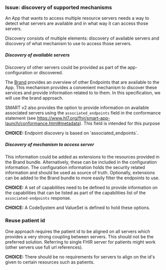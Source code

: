 ### Issue: discovery of supported mechanisms

An App that wants to access multiple resource servers needs a way to detect what servers are available and in what way it can access those servers.

Discovery consists of multiple elements: discovery of available servers and discovery of what mechanism to use to access those servers. 

##### Discovery of available servers

Discovery of other servers could be provided as part of the app-configuration or discovered. 

The [Brand](https://www.hl7.org/fhir/smart-app-launch/brands.html) provides an overview of other Endpoints that are available to the App. This mechanism provides a convenient mechanism to discover these services and provide information related to to them. In this specification, we will use the brand approach.

SMART v2 also provides the option to provide information on available associated servers using the `associated_endpoints` field in the conformance statement (see https://www.hl7.org/fhir/smart-app-launch/conformance.html#metadata). This field is intended for this purpose

**CHOICE:** Endpoint discovery is based on 'associated_endpoints`.

##### Discovery of mechanism to access server

This information could be added as extensions to the resources provided in the Brand bundle. Alternatively, these can be included in the configuration information. The configuration information holds the security related information and should be used as source of truth. Optionally, extensions can be added to the Brand bundle to more easily filter the endpoints to use.

**CHOICE:** A set of capabilities need to be defined to provide information on the capabilities that can be listed as part of the capabilities list of the `associated-endpoints` response.

**CHOICE:** A CodeSystem and ValueSet is defined to hold these options.

### Reuse patient id

One approach requires the patient id to be aligned on all servers which provides a very strong coupling between servers. This should not be the preferred solution. Referring to single FHIR server for patients might work (other servers use full url references).

**CHOICE:** There should be no requirements for servers to align on the id's given to certain resources such as patients.